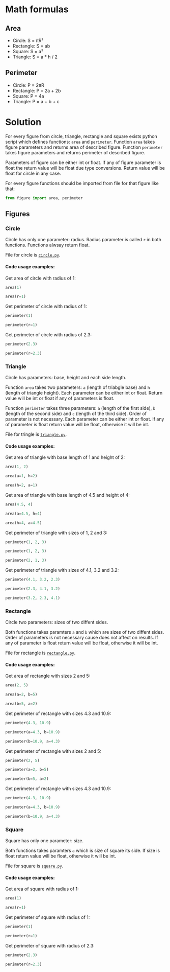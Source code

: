 # Math formulas
## Area
- Circle: S = πR²
- Rectangle: S = ab
- Square: S = a²
- Triangle: S = a * h / 2

## Perimeter
- Circle: P = 2πR
- Rectangle: P = 2a + 2b
- Square: P = 4a
- Triangle: P = a + b + c

# Solution
For every figure from circle, triangle, rectangle and square exists python
script which defines functions: `area` and `perimeter`. Function `area` takes
figure parameters and returns area of described figure. Function `perimeter`
takes figure parameters and returns perimeter of described figure.

Parameters of figure can be either int or float. If any of figure parameter is
float the return value will be float due type conversions. Return value will
be float for circle in any case.

For every figure functions should be imported from file for that figure like
that:
```python
from figure import area, perimeter
```

## Figures

### Circle
Circle has only one parameter: radius. Radius parameter is called `r` in both
functions. Functions alwsay return float.

File for circle is [`circle.py`](../circle.py).

#### Code usage examples:
Get area of circle with radius of 1:
```python
area(1)
```
```python
area(r=1)
```

Get perimeter of circle with radius of 1:
```python
perimeter(1)
```
```python
perimeter(r=1)
```

Get perimeter of circle with radius of 2.3:
```python
perimeter(2.3)
```
```python
perimeter(r=2.3)
```

### Triangle
Circle has parameters: base, height and each side length.

Function `area` takes two parameters: `a` (length of triabgle base) and `h`
(length of triangle height). Each parameter can be either int or float.
Return value will be int or float if any of parameters is float.

Function `perimeter` takes three parameters: `a` (length of the first side),
`b` (length of the second side) and `c` (length of the third side). Order of
parameter is not necessary. Each parameter can be either int or float.
If any of parameter is float return value will be float, otherwise it will be
int.

File for tringle is [`triangle.py`](../triangle.py).

#### Code usage examples:
Get area of triangle with base length of 1 and height of 2:
```python
area(1, 2)
```
```python
area(a=1, h=2)
```
```python
area(h=2, a=1)
```

Get area of triangle with base length of 4.5 and height of 4:
```python
area(4.5, 4)
```
```python
area(a=4.5, h=4)
```
```python
area(h=4, a=4.5)
```

Get perimeter of triangle with sizes of 1, 2 and 3:
```python
perimeter(1, 2, 3)
```
```python
perimeter(1, 2, 3)
```
```python
perimeter(2, 1, 3)
```

Get perimeter of triangle with sizes of 4.1, 3.2 and 3.2:
```python
perimeter(4.1, 3.2, 2.3)
```
```python
perimeter(2.3, 4.1, 3.2)
```
```python
perimeter(3.2, 2.3, 4.1)
```


### Rectangle
Circle two parameters: sizes of two diffent sides.

Both functions takes paramters `a` and `b` which are sizes of two diffent
sides. Order of parameters is not necessary cause does not affect on results.
If any of parameter is float return value will be float, otherwise it will be
int.

File for rectangle is [`rectangle.py`](../rectangle.py).

#### Code usage examples:

Get area of rectangle with sizes 2 and 5:
```python
area(2, 5)
```
```python
area(a=2, b=5)
```
```python
area(b=5, a=2)
```

Get perimeter of rectangle with sizes 4.3 and 10.9:
```python
perimeter(4.3, 10.9)
```
```python
perimeter(a=4.3, b=10.9)
```
```python
perimeter(b=10.9, a=4.3)
```

Get perimeter of rectangle with sizes 2 and 5:
```python
perimeter(2, 5)
```
```python
perimeter(a=2, b=5)
```
```python
perimeter(b=5, a=2)
```

Get perimeter of rectangle with sizes 4.3 and 10.9:
```python
perimeter(4.3, 10.9)
```
```python
perimeter(a=4.3, b=10.9)
```
```python
perimeter(b=10.9, a=4.3)
```

### Square

Square has only one parameter: size.

Both functions takes paramters `a` which is size of square its side. If size
is float return value will be float, otherwise it will be int.

File for square is [`square.py`](../square.py).

#### Code usage examples:

Get area of square with radius of 1:
```python
area(1)
```
```python
area(r=1)
```

Get perimeter of square with radius of 1:
```python
perimeter(1)
```
```python
perimeter(r=1)
```

Get perimeter of square with radius of 2.3:
```python
perimeter(2.3)
```
```python
perimeter(r=2.3)
```